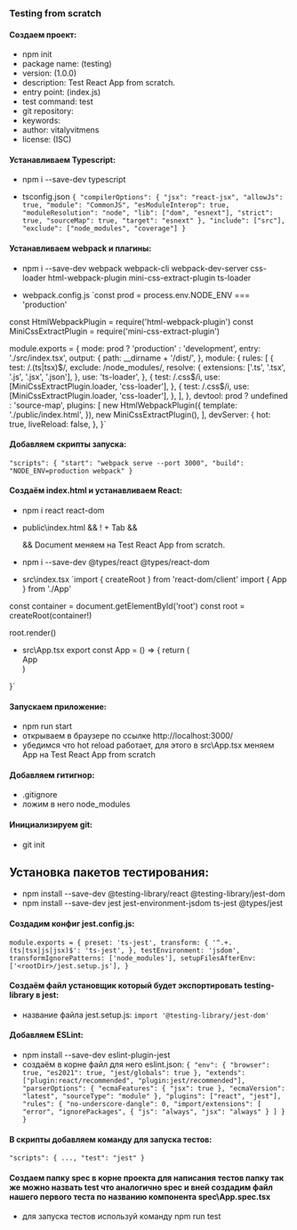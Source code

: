 ### Testing from scratch

#### Создаем проект:
- npm init
- package name: (testing)
- version: (1.0.0)
- description: Test React App from scratch.
- entry point: (index.js)
- test command: test
- git repository:
- keywords:
- author: vitalyvitmens
- license: (ISC)

#### Устанавливаем Typescript:
- npm i --save-dev typescript

- tsconfig.json
`{
  "compilerOptions": {
    "jsx": "react-jsx",
    "allowJs": true,
    "module": "CommonJS",
    "esModuleInterop": true,
    "moduleResolution": "node",
    "lib": ["dom", "esnext"],
    "strict": true,
    "sourceMap": true,
    "target": "esnext"
  },
  "include": ["src"],
  "exclude": ["node_modules", "coverage"]
}`

#### Устанавливаем webpack и плагины:
- npm i --save-dev webpack webpack-cli webpack-dev-server css-loader html-webpack-plugin mini-css-extract-plugin ts-loader 

- webpack.config.js
`const prod = process.env.NODE_ENV === 'production'

const HtmlWebpackPlugin = require('html-webpack-plugin')
const MiniCssExtractPlugin = require('mini-css-extract-plugin')

module.exports = {
  mode: prod ? 'production' : 'development',
  entry: './src/index.tsx',
  output: {
    path: __dirname + '/dist/',
  },
  module: {
    rules: [
      {
        test: /\.(ts|tsx)$/,
        exclude: /node_modules/,
        resolve: {
          extensions: ['.ts', '.tsx', '.js', '.jsx', '.json'],
        },
        use: 'ts-loader',
      },
      {
        test: /\.css$/i,
        use: [MiniCssExtractPlugin.loader, 'css-loader'],
      },
      {
        test: /\.css$/i,
        use: [MiniCssExtractPlugin.loader, 'css-loader'],
      },
    ],
  },
  devtool: prod ? undefined : 'source-map',
  plugins: [
    new HtmlWebpackPlugin({
      template: './public/index.html',
    }),
    new MiniCssExtractPlugin(),
  ],
  devServer: {
    hot: true,
    liveReload: false,
  },
}`

#### Добавляем скрипты запуска:
 `"scripts": {
    "start": "webpack serve --port 3000",
    "build": "NODE_ENV=production webpack"
  }`

#### Создаём index.html и устанавливаем React:
- npm i react react-dom
- public\index.html && ! + Tab && <body><div id="root"></div></body> && Document меняем на Test React App from scratch.
- npm i --save-dev @types/react @types/react-dom

- src\index.tsx
`import { createRoot } from 'react-dom/client'
import { App } from './App'

const container = document.getElementById('root')
const root = createRoot(container!)

root.render(<App />)

- src\App.tsx
export const App = () => {
  return (
    <div>App</div>
  )
}`

#### Запускаем приложение:
- npm run start
- открываем в браузере по ссылке http://localhost:3000/
- убедимся что hot reload работает, для этого в src\App.tsx меняем App на Test React App from scratch

#### Добавляем гитигнор:
- .gitignore
- ложим в него node_modules

#### Инициализируем git:
- git init

## Установка пакетов тестирования:
- npm install --save-dev @testing-library/react @testing-library/jest-dom
- npm install --save-dev jest jest-environment-jsdom ts-jest @types/jest

#### Создадим конфиг jest.config.js:
`module.exports = {
  preset: 'ts-jest',
  transform: {
    '^.+.(ts|tsx|js|jsx)$': 'ts-jest',
  },
  testEnvironment: 'jsdom',
  transformIgnorePatterns: ['node_modules'],
  setupFilesAfterEnv: ['<rootDir>/jest.setup.js'],
}`

#### Создаём файл установщик который будет экспортировать testing-library в jest: 
- название файла jest.setup.js:
`import '@testing-library/jest-dom'`

#### Добавляем ESLint:
- npm install --save-dev eslint-plugin-jest
- создаём в корне файл для него eslint.json:
`{
  "env": {
    "browser": true,
    "es2021": true,
    "jest/globals": true
  },
  "extends": ["plugin:react/recommended", "plugin:jest/recommended"],
  "parserOptions": {
    "ecmaFeatures": {
      "jsx": true
    },
    "ecmaVersion": "latest",
    "sourceType": "module"
  },
  "plugins": ["react", "jest"],
  "rules": {
    "no-underscore-dangle": 0,
    "import/extensions": [
      "error",
      "ignorePackages",
      {
        "js": "always",
        "jsx": "always"
      }
    ]
  }
}`

#### В скрипты добавляем команду для запуска тестов:
`"scripts": {
    ...,
    "test": "jest"
}`


#### Создаем папку spec в корне проекта для написания тестов папку так же можно назвать test что аналогично spec и  вней создадим файл нашего первого теста по названию компонента spec\App.spec.tsx
- для запуска тестов используй команду npm run test
